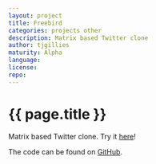 ```yaml
---
layout: project
title: Freebird
categories: projects other
description: Matrix based Twitter clone
author: tjgillies
maturity: Alpha
language: 
license: 
repo: 
---
```


# {{ page.title }}
Matrix based Twitter clone. Try it [here](http://freebird.tyler.cat/)!

The code can be found on [GitHub](https://github.com/tjgillies/freebird/).
